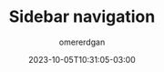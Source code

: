 ---
title: "Sidebar navigation"
author: omererdgan
date: 2023-10-05T10:31:05-03:00
draft: false
type: "post"
layout: "single"
categories: ["Web", "Desktop"]
tags: ['Web']
source: "X"
source_link: "https://twitter.com/omererdgan/status/1707360064330215638"
media: "/uploads/sidebar-nav.jpg"
media_type: "image"
---